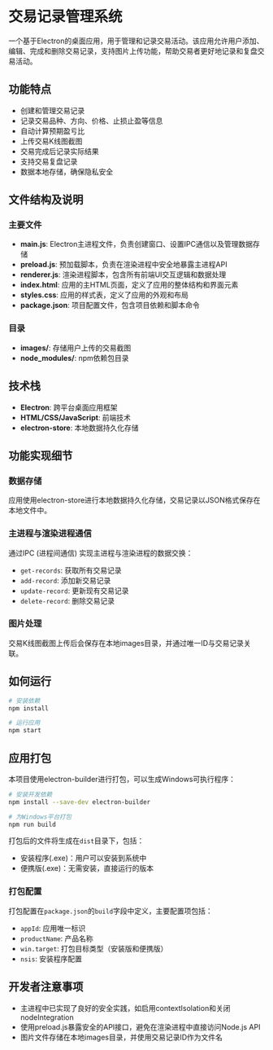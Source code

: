 # 交易记录管理系统

一个基于Electron的桌面应用，用于管理和记录交易活动。该应用允许用户添加、编辑、完成和删除交易记录，支持图片上传功能，帮助交易者更好地记录和复盘交易活动。

## 功能特点

- 创建和管理交易记录
- 记录交易品种、方向、价格、止损止盈等信息
- 自动计算预期盈亏比
- 上传交易K线图截图
- 交易完成后记录实际结果
- 支持交易复盘记录
- 数据本地存储，确保隐私安全

## 文件结构及说明

### 主要文件

- **main.js**: Electron主进程文件，负责创建窗口、设置IPC通信以及管理数据存储
- **preload.js**: 预加载脚本，负责在渲染进程中安全地暴露主进程API
- **renderer.js**: 渲染进程脚本，包含所有前端UI交互逻辑和数据处理
- **index.html**: 应用的主HTML页面，定义了应用的整体结构和界面元素
- **styles.css**: 应用的样式表，定义了应用的外观和布局
- **package.json**: 项目配置文件，包含项目依赖和脚本命令

### 目录

- **images/**: 存储用户上传的交易截图
- **node_modules/**: npm依赖包目录

## 技术栈

- **Electron**: 跨平台桌面应用框架
- **HTML/CSS/JavaScript**: 前端技术
- **electron-store**: 本地数据持久化存储

## 功能实现细节

### 数据存储

应用使用electron-store进行本地数据持久化存储，交易记录以JSON格式保存在本地文件中。

### 主进程与渲染进程通信

通过IPC (进程间通信) 实现主进程与渲染进程的数据交换：

- `get-records`: 获取所有交易记录
- `add-record`: 添加新交易记录
- `update-record`: 更新现有交易记录
- `delete-record`: 删除交易记录

### 图片处理

交易K线图截图上传后会保存在本地images目录，并通过唯一ID与交易记录关联。

## 如何运行

```bash
# 安装依赖
npm install

# 运行应用
npm start
```

## 应用打包

本项目使用electron-builder进行打包，可以生成Windows可执行程序：

```bash
# 安装开发依赖
npm install --save-dev electron-builder

# 为Windows平台打包
npm run build
```

打包后的文件将生成在`dist`目录下，包括：
- 安装程序(.exe)：用户可以安装到系统中
- 便携版(.exe)：无需安装，直接运行的版本

### 打包配置

打包配置在`package.json`的`build`字段中定义，主要配置项包括：
- `appId`: 应用唯一标识
- `productName`: 产品名称
- `win.target`: 打包目标类型（安装版和便携版）
- `nsis`: 安装程序配置

## 开发者注意事项

- 主进程中已实现了良好的安全实践，如启用contextIsolation和关闭nodeIntegration
- 使用preload.js暴露安全的API接口，避免在渲染进程中直接访问Node.js API
- 图片文件存储在本地images目录，并使用交易记录ID作为文件名 